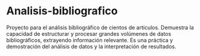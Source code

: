 # Analisis-bibliografico
Proyecto para el análisis bibliográfico de cientos de artículos. Demuestra la capacidad de estructurar y procesar grandes volúmenes de datos bibliográficos, extrayendo información relevante. Es una práctica y demostración del análisis de datos y la interpretación de resultados.
